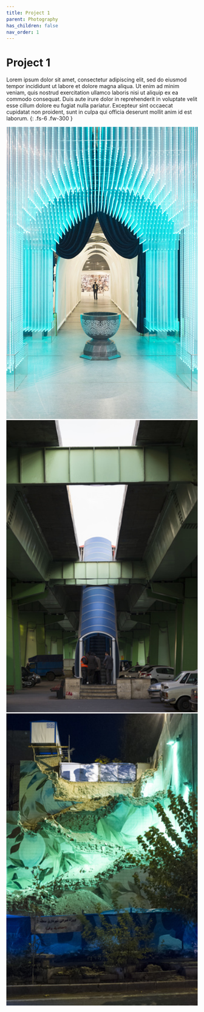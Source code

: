 ```yaml
---
title: Project 1
parent: Photography
has_children: false
nav_order: 1
---
```


# Project 1

Lorem ipsum dolor sit amet, consectetur adipiscing elit, sed do eiusmod tempor incididunt ut labore et dolore magna aliqua. Ut enim ad minim veniam, quis nostrud exercitation ullamco laboris nisi ut aliquip ex ea commodo consequat. Duis aute irure dolor in reprehenderit in voluptate velit esse cillum dolore eu fugiat nulla pariatur. Excepteur sint occaecat cupidatat non proident, sunt in culpa qui officia deserunt mollit anim id est laborum.
{: .fs-6 .fw-300 }

<img src="images/works1/1.jpg" loading="lazy" alt="" width="512" height="769">

<img src="images/works1/2.jpg" loading="lazy" alt="" width="512" height="769">

<img src="images/works1/3.jpg" loading="lazy" alt="" width="512" height="769">
